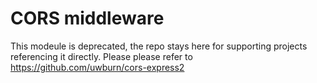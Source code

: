 # CORS middleware

This modeule is deprecated, the repo stays here for supporting projects referencing it directly. Please please refer to https://github.com/uwburn/cors-express2
